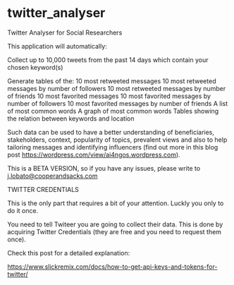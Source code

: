 # twitter_analyser
Twitter Analyser for Social Researchers

This application will automatically:

Collect up to 10,000 tweets from the past 14 days which contain your chosen keyword(s)

Generate tables of the: 10 most retweeted messages 10 most retweeted messages by number of followers 10 most retweeted messages by number of friends 10 most favorited messages 10 most favorited messages by number of followers 10 most favorited messages by number of friends A list of most common words A graph of most common words Tables showing the relation between keywords and location

Such data can be used to have a better understanding of beneficiaries, stakeholders, context, popularity of topics, prevalent views and also to help tailoring messages and identifying influencers (find out more in this blog post https://wordpress.com/view/ai4ngos.wordpress.com).

This is a BETA VERSION, so if you have any issues, please write to j.lobato@cooperandsacks.com


TWITTER CREDENTIALS

This is the only part that requires a bit of your attention. Luckly you only to do it once.

You need to tell Twiteer you are going to collect their data. This is done by acquiring Twitter Credentials (they are free and you need to request them once).

Check this post for a detailed explanation:

https://www.slickremix.com/docs/how-to-get-api-keys-and-tokens-for-twitter/
